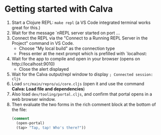 # Getting started with Calva

1. Start a Clojure REPL: `make repl` (a VS Code integrated terminal works great for this.)
1. Wait for the message `nREPL server started on port ...
1. Connect the REPL via the "Connect to a Running REPL Server in the Project" command in VS Code.
   * Choose "My local build" as the connection type
   * Press enter at the next prompt which is prefilled with `localhost:<some-port>
1. Wait for the app to compile and open in your browser (opens on http://localhost:9010)
   * Close the alert displayed
1. Wait for the Calva output/repl window to display `; Connected session: cljs`
1. Load `src/main/repro/ui/core.cljs` (open it and use the command **Calva: Load file and dependencies**) 
1. Also load `dev/tooling/portal.cljs`, and confirm that portal opens in a web browser window.
1. Then evaluate the two forms in the rich comment block at the bottom of the file:
    ```clojure
    (comment
      (open-portal)
      (tap> "Tap, tap! Who's there?"))
   ```
